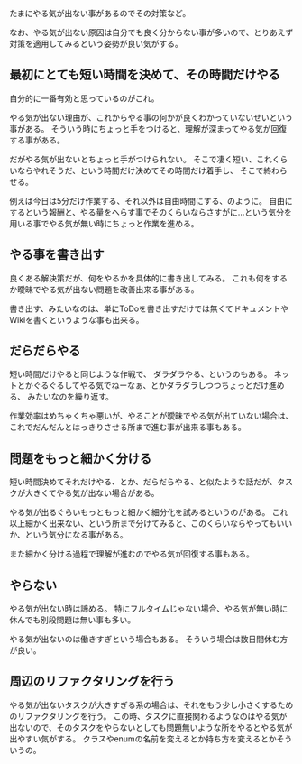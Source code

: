 たまにやる気が出ない事があるのでその対策など。

なお、やる気が出ない原因は自分でも良く分からない事が多いので、とりあえず対策を適用してみるという姿勢が良い気がする。

## 最初にとても短い時間を決めて、その時間だけやる

自分的に一番有効と思っているのがこれ。

やる気が出ない理由が、これからやる事の何かが良くわかっていないせいという事がある。
そういう時にちょっと手をつけると、理解が深まってやる気が回復する事がある。

だがやる気が出ないとちょっと手がつけられない。
そこで凄く短い、これくらいならやれそうだ、という時間だけ決めてその時間だけ着手し、
そこで終わらせる。

例えば今日は5分だけ作業する、それ以外は自由時間にする、のように。
自由にするという報酬と、やる量をへらす事でそのくらいならさすがに…という気分を用いる事でやる気が無い時にちょっと作業を進める。

## やる事を書き出す

良くある解決策だが、何をやるかを具体的に書き出してみる。
これも何をするか曖昧でやる気が出ない問題を改善出来る事がある。

書き出す、みたいなのは、単にToDoを書き出すだけでは無くてドキュメントやWikiを書くというような事も出来る。

## だらだらやる

短い時間だけやると同じような作戦で、
ダラダラやる、というのもある。
ネットとかぐるぐるしてやる気でねーなぁ、とかダラダラしつつちょっとだけ進める、
みたいなのを繰り返す。

作業効率はめちゃくちゃ悪いが、やることが曖昧でやる気が出ていない場合は、
これでだんだんとはっきりさせる所まで進む事が出来る事もある。

## 問題をもっと細かく分ける

短い時間決めてそれだけやる、とか、だらだらやる、と似たような話だが、タスクが大きくてやる気が出ない場合がある。

やる気が出るぐらいもっともっと細かく細分化を試みるというのがある。
これ以上細かく出来ない、という所まで分けてみると、このくらいならやってもいいか、という気分になる事がある。

また細かく分ける過程で理解が進むのでやる気が回復する事もある。

## やらない

やる気が出ない時は諦める。
特にフルタイムじゃない場合、やる気が無い時に休んでも別段問題は無い事も多い。

やる気が出ないのは働きすぎという場合もある。
そういう場合は数日間休む方が良い。

## 周辺のリファクタリングを行う

やる気が出ないタスクが大きすぎる系の場合は、それをもう少し小さくするためのリファクタリングを行う。
この時、タスクに直接関わるようなのはやる気が出ないので、そのタスクをやらないとしても問題無いような所をやるとやる気が出やすい気がする。
クラスやenumの名前を変えるとか持ち方を変えるとかそういうの。